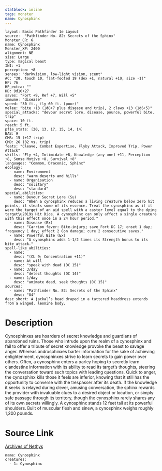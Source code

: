 ```yaml
---
statblock: inline
tags: monster
name: Cynosphinx
---
```

```statblock
layout: Basic Pathfinder 1e Layout
source:  "Pathfinder No. 82: Secrets of the Sphinx"
Monster_CR: 6
name: Cynosphinx
Monster_XP: 2400
alignment: NE
size: Large
type: magical beast
INI: +1
perception: +8
senses: "darkvision, low-light vision, scent"
AC: "20, touch 10, flat-footed 19 (dex +1, natural +10, size -1)"
HP: 76
HP_extra: ""
HD: 9d10+27
saves: "Fort +9, Ref +7, Will +5"
immune: "disease"
speed: "30 ft., fly 60 ft. (poor)"
melee: "bite +13 (1d8+7 plus disease and trip), 2 claws +13 (1d6+5)"
special_attacks: "devour secret lore, disease, pounce, powerful bite, trip"
space: 10 ft.
reach: 5 ft.
pf1e_stats: [20, 13, 17, 15, 14, 14]
BAB: 9
CMB: 15 (+17 trip)
CMD: 26 (32 vs. trip)
feats: "Cleave, Combat Expertise, Flyby Attack, Improved Trip, Power Attack"
skills: "Fly +4, Intimidate +8, Knowledge (any one) +11, Perception +8, Sense Motive +8, Survival +8"
languages: "Common, Draconic, Sphinx"
ecology:
  - name: Environment
    desc: "warm deserts and hills"
  - name: Organisation
    desc: "solitary"
    desc: "standard"
special_abilities:
  - name: Devour Secret Lore (Su)
    desc: "When a cynosphinx reduces a living creature below zero hit points, it steals some of its essence. Treat the cynosphinx as if it were the target of an aid spell with a caster level equal to the dying target\u2019s Hit Dice. A cynosphinx can only affect a single creature with this effect once in a 24 hour period."
  - name: Disease (Ex)
    desc: "Carrion fever: Bite-injury; save Fort DC 17; onset 1 day; frequency 1 day; effect 2 Con damage; cure 2 consecutive saves."
  - name: Powerful Bite (Ex)
    desc: "A cynosphinx adds 1-1/2 times its Strength bonus to its bite attack."
spell-like_abilities:
  - name:
    desc: "(CL 9; Concentration +11)"
  - name: At will
    desc: "speak with dead (DC 15)"
  - name: 3/day
    desc: "detect thoughts (DC 14)"
  - name: 1/day
    desc: "animate dead, seek thoughts (DC 15)"
sources:
  - name: "Pathfinder No. 82: Secrets of the Sphinx"
    desc: "84"
desc_short: A jackal’s head draped in a tattered headdress extends from a winged, leonine body.
```
# Description
Cynosphinxes are hoarders of secret knowledge and guardians of abandoned ruins. Those who intrude upon the realm of a cynosphinx and fail to offer a tribute of secret knowledge provoke the beast to savage anger. Whereas androsphinxes barter information for the sake of achieving enlightenment, cynosphinxes strive to learn secrets to gain power over others. Often, a cynosphinx enters a parley hoping to secretly learn clandestine information with its ability to read its target’s thoughts, steering the conversation toward such topics with leading questions. Quick to anger, the cynosphinx kills those it feels are inferior, knowing that it still has the opportunity to converse with the trespasser after its death. If the knowledge it seeks is relayed during clever, amusing conversation, the sphinx rewards the provider with invaluable clues to a desired object or location, or simply safe passage through its territory, though the cynosphinx rarely shares any of its own secrets willingly. A cynosphinx stands 12 feet tall at its powerful shoulders. Built of muscular flesh and sinew, a cynosphinx weighs roughly 1,200 pounds.
# Source Link
[Archives of Nethys](https://aonprd.com/MonsterDisplay.aspx?ItemName=Cynosphinx)
```encounter-table
name: Cynosphinx
creatures:
  - 1: Cynosphinx
```
